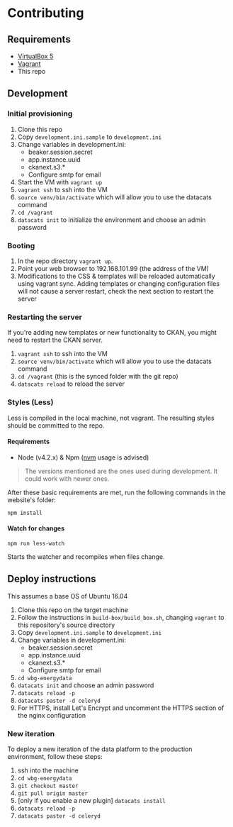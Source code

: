 # Contributing

## Requirements

- [VirtualBox 5](http://virtualbox.org)
- [Vagrant](https://www.vagrantup.com/)
- This repo

## Development

### Initial provisioning
1. Clone this repo
2. Copy `development.ini.sample` to `development.ini`
3. Change variables in development.ini:
   - beaker.session.secret
   - app.instance.uuid
   - ckanext.s3.*
   - Configure smtp for email
4. Start the VM with `vagrant up`
5. `vagrant ssh` to ssh into the VM
6. `source venv/bin/activate` which will allow you to use the datacats command
7. `cd /vagrant`
8. `datacats init` to initialize the environment and choose an admin password

### Booting
1. In the repo directory `vagrant up`. 
2. Point your web browser to 192.168.101.99 (the address of the VM)
3. Modifications to the CSS & templates will be reloaded automatically using vagrant sync. Adding templates or changing configuration files will not cause a server restart, check the next section to restart the server

### Restarting the server

If you're adding new templates or new functionality to CKAN, you might need to restart the CKAN server.

1. `vagrant ssh` to ssh into the VM
2. `source venv/bin/activate` which will allow you to use the datacats command
3. `cd /vagrant` (this is the synced folder with the git repo)
4. `datacats reload` to reload the server

### Styles (Less)

Less is compiled in the local machine, not vagrant.
The resulting styles should be committed to the repo.
 
#### Requirements

- Node (v4.2.x) & Npm ([nvm](https://github.com/creationix/nvm) usage is advised)

> The versions mentioned are the ones used during development. It could work with newer ones.

After these basic requirements are met, run the following commands in the website's folder:
```
npm install
```

#### Watch for changes

```
npm run less-watch
```
Starts the watcher and recompiles when files change.


## Deploy instructions
This assumes a base OS of Ubuntu 16.04

1. Clone this repo on the target machine
2. Follow the instructions in `build-box/build_box.sh`, changing `vagrant` to this repository's source directory
3. Copy `development.ini.sample` to `development.ini`
4. Change variables in development.ini:
   - beaker.session.secret
   - app.instance.uuid
   - ckanext.s3.*
   - Configure smtp for email
5. `cd wbg-energydata`
6. `datacats init` and choose an admin password
7. `datacats reload -p`
8. `datacats paster -d celeryd`
9. For HTTPS, install Let's Encrypt and uncomment the HTTPS section of the nginx configuration

### New iteration
To deploy a new iteration of the data platform to the production environment, follow these steps:

1. ssh into the machine
2. `cd wbg-energydata`
3. `git checkout master`
4. `git pull origin master`
5. [only if you enable a new plugin] `datacats install`
6. `datacats reload -p`
7. `datacats paster -d celeryd`
